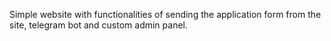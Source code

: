 Simple website with functionalities of sending the application form from the site, telegram bot and custom admin panel.
